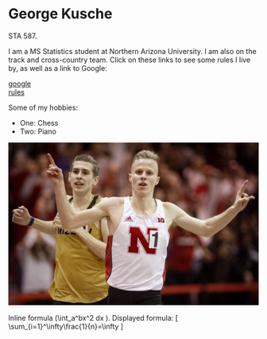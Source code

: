 <!DOCTYPE html>
<html>
<body>

<h1>George Kusche</h1>
<p>STA 587.</p>

</body>
  I am a MS Statistics student at Northern Arizona University. I am also on the track and cross-country team. Click on these links to see some rules I live by, as well as a link to Google: 

  <script type="text/javascript" async
src="https://cdn.mathjax.org/mathjax/latest/MathJax.js?config=TeX-MML-AM_CHTML">
</script>


<a href="http://google.com"> google </a>
<br>
<a href="rules.txt"> rules </a>


Some of my hobbies:

<UL>
<LI>
One: Chess
</LI>

<LI>
Two: Piano
</LI>
</UL>

<img src="https://github.com/georgekusche/final_webpage/blob/main/hardloop_foto.jpg" />

<p>

Inline formula \(\int_a^bx^2 dx \). Displayed formula: \[ \sum_{i=1}^\infty\frac{1}{n}=\infty \]
